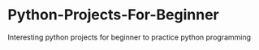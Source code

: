# Python-Projects-For-Beginner
Interesting python projects for beginner to practice python programming
